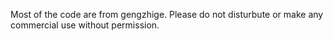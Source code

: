 Most of the code are from gengzhige. Please do not disturbute or make any commercial use without permission.
